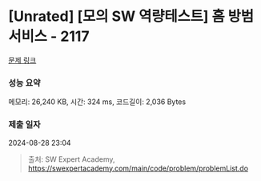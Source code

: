 # [Unrated] [모의 SW 역량테스트] 홈 방범 서비스 - 2117 

[문제 링크](https://swexpertacademy.com/main/code/problem/problemDetail.do?contestProbId=AV5V61LqAf8DFAWu) 

### 성능 요약

메모리: 26,240 KB, 시간: 324 ms, 코드길이: 2,036 Bytes

### 제출 일자

2024-08-28 23:04



> 출처: SW Expert Academy, https://swexpertacademy.com/main/code/problem/problemList.do